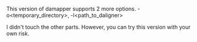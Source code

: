This version of damapper supports 2 more options.
-o<temporary_directory>, -l<path_to_daligner>

I didn't touch the other parts. However, you can try this version with your own risk.